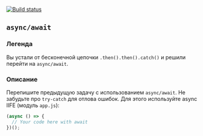 [![Build status](https://ci.appveyor.com/api/projects/status/9iju26x11wvk8orl?svg=true)](https://ci.appveyor.com/project/vergsparda/ajs-async-await-await)

## `async/await`

### Легенда

Вы устали от бесконечной цепочки `.then().then().catch()` и решили перейти на `async/await`.

### Описание

Перепишите предыдущую задачу с использованием `async/await`. Не забудьте про `try-catch` для отлова ошибок. Для этого используйте async IIFE (модуль `app.js`):
```javascript
(async () => {
  // Your code here with await
})();
```